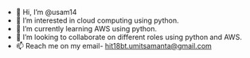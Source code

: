 - 👋 Hi, I’m @usam14
- 👀 I’m interested in cloud computing using python.
- 🌱 I’m currently learning AWS using python.
- 💞️ I’m looking to collaborate on different roles using python and AWS.
- 📫 Reach me on my email- hit18bt.umitsamanta@gmail.com 


<!---
usam14/usam14 is a ✨ special ✨ repository because its `README.md` (this file) appears on your GitHub profile.
You can click the Preview link to take a look at your changes.
--->

